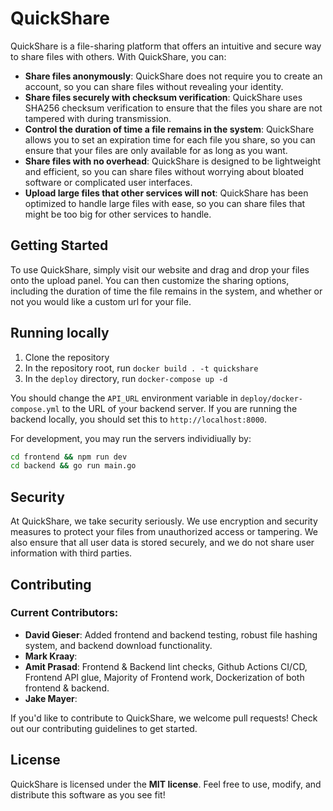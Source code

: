 # QuickShare
QuickShare is a file-sharing platform that offers an intuitive and secure way to share files with others. With QuickShare, you can:

- **Share files anonymously**: QuickShare does not require you to create an account, so you can share files without revealing your identity.
- **Share files securely with checksum verification**: QuickShare uses SHA256 checksum verification to ensure that the files you share are not tampered with during transmission.
- **Control the duration of time a file remains in the system**: QuickShare allows you to set an expiration time for each file you share, so you can ensure that your files are only available for as long as you want.
- **Share files with no overhead**: QuickShare is designed to be lightweight and efficient, so you can share files without worrying about bloated software or complicated user interfaces.
- **Upload large files that other services will not**: QuickShare has been optimized to handle large files with ease, so you can share files that might be too big for other services to handle.

## Getting Started
To use QuickShare, simply visit our website and drag and drop your files onto the upload panel. You can then customize the sharing options, including the duration of time the file remains in the system, and whether or not you would like a custom url for your file.

## Running locally
1. Clone the repository
2. In the repository root, run `docker build . -t quickshare`
3. In the `deploy` directory, run `docker-compose up -d`

You should change the `API_URL` environment variable in `deploy/docker-compose.yml` to the URL of your backend server. If you are running the backend locally, you should set this to `http://localhost:8000`. 

For development, you may run the servers individiually by:
```bash
cd frontend && npm run dev
cd backend && go run main.go
```

## Security
At QuickShare, we take security seriously. We use encryption and security measures to protect your files from unauthorized access or tampering. We also ensure that all user data is stored securely, and we do not share user information with third parties.

## Contributing
### Current Contributors:
- **David Gieser**: Added frontend and backend testing, robust file hashing system, and backend download functionality.
- **Mark Kraay**:  
- **Amit Prasad**: Frontend & Backend lint checks, Github Actions CI/CD, Frontend API glue, Majority of Frontend work, Dockerization of both frontend & backend.
- **Jake Mayer**: 

If you'd like to contribute to QuickShare, we welcome pull requests! Check out our contributing guidelines to get started.

## License
QuickShare is licensed under the **MIT license**. Feel free to use, modify, and distribute this software as you see fit!
